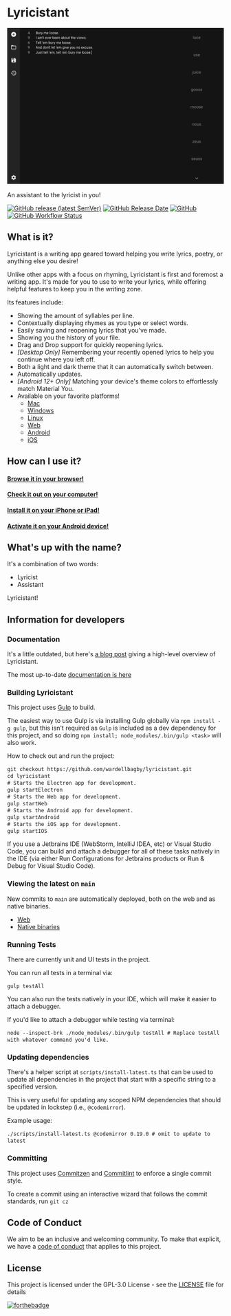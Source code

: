# Lyricistant

![lyricistant](lyricistant.png)

An assistant to the lyricist in you!

[![GitHub release (latest SemVer)](https://img.shields.io/github/v/release/wardellbagby/lyricistant?style=for-the-badge)](https://lyricistant.app/#download)
[![GitHub Release Date](https://img.shields.io/github/release-date/wardellbagby/lyricistant?style=for-the-badge)](https://lyricistant.app/#download)
[![GitHub](https://img.shields.io/github/license/wardellbagby/lyricistant?style=for-the-badge)](https://github.com/wardellbagby/lyricistant/blob/main/LICENSE.md)
[![GitHub Workflow Status](https://img.shields.io/github/workflow/status/wardellbagby/lyricistant/Continuous%20Integration?style=for-the-badge)](https://github.com/wardellbagby/lyricistant/actions?query=workflow%3A%22Continuous+Integration%22)

## What is it?

Lyricistant is a writing app geared toward helping you write lyrics, poetry, or anything else you desire!

Unlike other apps with a focus on rhyming, Lyricistant is first and foremost a writing app. It's made for you to use to
write your lyrics, while offering helpful features to keep you in the writing zone.

Its features include:

- Showing the amount of syllables per line.
- Contextually displaying rhymes as you type or select words.
- Easily saving and reopening lyrics that you've made.
- Showing you the history of your file.
- Drag and Drop support for quickly reopening lyrics.
- _[Desktop Only]_ Remembering your recently opened lyrics to help you continue where you left off.
- Both a light and dark theme that it can automatically switch between.
- Automatically updates.
- _[Android 12+ Only]_ Matching your device's theme colors to effortlessly match Material You.
- Available on your favorite platforms!
  - [Mac](https://lyricistant.app/#download)
  - [Windows](https://lyricistant.app/#download)
  - [Linux](https://lyricistant.app/#download)
  - [Web](https://lyricistant.app)
  - [Android](https://play.google.com/store/apps/details?id=com.wardellbagby.lyricistant)
  - [iOS](https://apps.apple.com/om/app/lyricistant/id1561506174)

## How can I use it?

#### [Browse it in your browser!](https://lyricistant.app)

#### [Check it out on your computer!](https://lyricistant.app/#download)

#### [Install it on your iPhone or iPad!](https://apps.apple.com/om/app/lyricistant/id1561506174)

#### [Activate it on your Android device!](https://play.google.com/store/apps/details?id=com.wardellbagby.lyricistant)

## What's up with the name?

It's a combination of two words:

- Lyricist
- Assistant

Lyricistant!

## Information for developers

### Documentation

It's a little outdated, but here's [a blog post](https://dev.to/wardellbagby/the-architecture-of-an-electron-app-ported-to-web-399e) giving a high-level overview of Lyricistant.

The most up-to-date [documentation is here](docs/1-getting_started.md)

### Building Lyricistant

This project uses [Gulp](https://gulpjs.com/) to build.

The easiest way to use Gulp is via installing Gulp globally via `npm install -g gulp`, but this isn't required as `Gulp` is included as a dev dependency for this project, and so doing `npm install; node_modules/.bin/gulp <task>` will also work.

How to check out and run the project:

```shell
git checkout https://github.com/wardellbagby/lyricistant.git
cd lyricistant
# Starts the Electron app for development.
gulp startElectron
# Starts the Web app for development.
gulp startWeb
# Starts the Android app for development.
gulp startAndroid
# Starts the iOS app for development.
gulp startIOS
```

If you use a Jetbrains IDE (WebStorm, IntelliJ IDEA, etc) or Visual Studio Code, you can build and attach a debugger for all of these tasks natively in the IDE (via either Run Configurations for Jetbrains products or Run & Debug for Visual Studio Code).

### Viewing the latest on `main`

New commits to `main` are automatically deployed, both on the web and as native binaries.

- [Web](https://dev.lyricistant.app)
- [Native binaries](https://github.com/wardellbagby/lyricistant/releases/tag/latest)

### Running Tests

There are currently unit and UI tests in the project.

You can run all tests in a terminal via:

```shell
gulp testAll
```

You can also run the tests natively in your IDE, which will make it easier to attach a debugger.

If you'd like to attach a debugger while testing via terminal:

```shell
node --inspect-brk ./node_modules/.bin/gulp testAll # Replace testAll with whatever command you'd like.
```

### Updating dependencies

There's a helper script at `scripts/install-latest.ts` that can be used to update all dependencies in the project that start with a specific string to a specified version.

This is very useful for updating any scoped NPM dependencies that should be updated in lockstep (i.e., `@codemirror`).

Example usage:

```shell
./scripts/install-latest.ts @codemirror 0.19.0 # omit to update to latest
```

### Committing

This project uses [Commitzen](https://github.com/commitizen/cz-cli) and [Commitlint](https://commitlint.js.org/#/) to enforce a single commit style.

To create a commit using an interactive wizard that follows the commit standards, run `git cz`

## Code of Conduct

We aim to be an inclusive and welcoming community. To make that explicit, we have a [code of conduct](CODE_OF_CONDUCT.md) that applies to this project.

## License

This project is licensed under the GPL-3.0 License - see the [LICENSE](LICENSE.md) file for details

[![forthebadge](https://forthebadge.com/images/badges/built-with-grammas-recipe.svg)](https://forthebadge.com)
